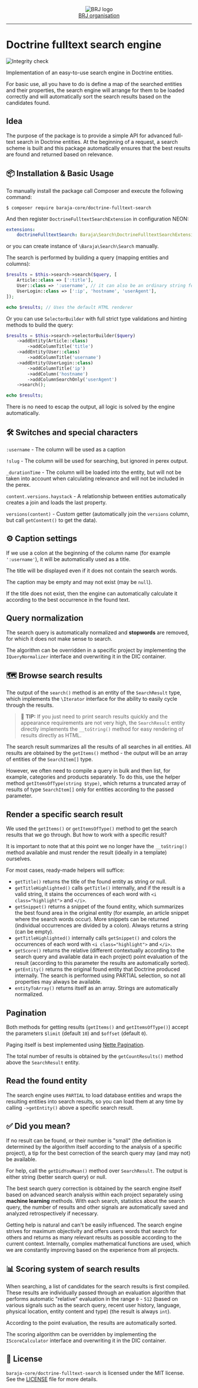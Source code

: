 <div align='center'>
  <picture>
    <source media='(prefers-color-scheme: dark)' srcset='https://cdn.brj.app/images/brj-logo/logo-regular.png'>
    <img src='https://cdn.brj.app/images/brj-logo/logo-dark.png' alt='BRJ logo'>
  </picture>
  <br>
  <a href="https://brj.app">BRJ organisation</a>
</div>
<hr>

Doctrine fulltext search engine
===============================

![Integrity check](https://github.com/baraja-core/doctrine-fulltext-search/workflows/Integrity%20check/badge.svg)

Implementation of an easy-to-use search engine in Doctrine entities.

For basic use, all you have to do is define a map of the searched entities and their properties, the search engine will arrange for them to be loaded correctly and will automatically sort the search results based on the candidates found.

Idea
----

The purpose of the package is to provide a simple API for advanced full-text search in Doctrine entities. At the beginning of a request, a search scheme is built and this package automatically ensures that the best results are found and returned based on relevance.

📦 Installation & Basic Usage
-----------------------------

To manually install the package call Composer and execute the following command:

```shell
$ composer require baraja-core/doctrine-fulltext-search
```

And then register `DoctrineFulltextSearchExtension` in configuration NEON:

```yaml
extensions:
    doctrineFulltextSearch: Baraja\Search\DoctrineFulltextSearchExtension
```

or you can create instance of `\Baraja\Search\Search` manually.

The search is performed by building a query (mapping entities and columns):

```php
$results = $this->search->search($query, [
    Article::class => [':title'],
    User::class => ':username', // it can also be an ordinary string for a single column
    UserLogin::class => [':ip', 'hostname', 'userAgent'],
]);

echo $results; // Uses the default HTML renderer
```

Or you can use `SelectorBuilder` with full strict type validations and hinting methods to build the query:

```php
$results = $this->search->selectorBuilder($query)
    ->addEntity(Article::class)
        ->addColumnTitle('title')
    ->addEntity(User::class)
        ->addColumnTitle('username')
    ->addEntity(UserLogin::class)
        ->addColumnTitle('ip')
        ->addColumn('hostname')
        ->addColumnSearchOnly('userAgent')
    ->search();

echo $results;
```

There is no need to escap the output, all logic is solved by the engine automatically.

🛠️ Switches and special characters
----------------------------------

`:username` - The column will be used as a caption

`!slug` - The column will be used for searching, but ignored in perex output.

`_durationTime` - The column will be loaded into the entity, but will not be taken into account when calculating relevance and will not be included in the perex.

`content.versions.haystack` - A relationship between entities automatically creates a join and loads the last property.

`versions(content)` - Custom getter (automatically join the `versions` column, but call `getContent()` to get the data).

⚙️ Caption settings
-------------------

If we use a colon at the beginning of the column name (for example `':username'`), it will be automatically used as a title.

The title will be displayed even if it does not contain the search words.

The caption may be empty and may not exist (may be `null`).

If the title does not exist, then the engine can automatically calculate it according to the best occurrence in the found text.

Query normalization
------------------

The search query is automatically normalized and **stopwords** are removed, for which it does not make sense to search.

The algorithm can be overridden in a specific project by implementing the `IQueryNormalizer` interface and overwriting it in the DIC container.

🗺️ Browse search results
------------------------

The output of the `search()` method is an entity of the `SearchResult` type, which implements the `\Iterator` interface for the ability to easily cycle through the results.

> 🚩 **TIP:** If you just need to print search results quickly and the appearance requirements are not very high, the `SearchResult` entity directly implements the `__toString()` method for easy rendering of results directly as HTML.

The search result summarizes all the results of all searches in all entities. All results are obtained by the `getItems()` method - the output will be an array of entities of the `SearchItem[]` type.

However, we often need to compile a query in bulk and then list, for example, categories and products separately. To do this, use the helper method `getItemsOfType(string $type)`, which returns a truncated array of results of type `SearchItem[]` only for entities according to the passed parameter.

Render a specific search result
-------------------------------

We used the `getItems()` or `getItemsOfType()` method to get the search results that we go through. But how to work with a specific result?

It is important to note that at this point we no longer have the `__toString()` method available and must render the result (ideally in a template) ourselves.

For most cases, ready-made helpers will suffice:

- `getTitle()` returns the title of the found entity as string or null.
- `getTitleHighlighted()` calls `getTitle()` internally, and if the result is a valid string, it stains the occurrences of each word with `<i class="highlight">` and `</i>`.
- `getSnippet()` returns a snippet of the found entity, which summarizes the best found area in the original entity (for example, an article snippet where the search words occur). More snippets can be returned (individual occurrences are divided by a colon). Always returns a string (can be empty).
- `getTitleHighlighted()` internally calls `getSnippet()` and colors the occurrences of each word with `<i class="highlight">` and `</i>`.
- `getScore()` returns the relative (different contextually according to the search query and available data in each project) point evaluation of the result (according to this parameter the results are automatically sorted).
- `getEntity()` returns the original found entity that Doctrine produced internally. The search is performed using PARTIAL selection, so not all properties may always be available.
- `entityToArray()` returns itself as an array. Strings are automatically normalized.

Pagination
----------

Both methods for getting results (`getItems()` and `getItemsOfType()`) accept the parameters `$limit` (default `10`) and `$offset` (default `0`).

Paging itself is best implemented using [Nette Pagination](https://doc.nette.org/en/3.0/pagination).

The total number of results is obtained by the `getCountResults()` method above the `SearchResult` entity.

Read the found entity
---------------------

The search engine uses `PARTIAL` to load database entities and wraps the resulting entities into search results, so you can load them at any time by calling `->getEntity()` above a specific search result.

✅ Did you mean?
----------------

If no result can be found, or their number is "small" (the definition is determined by the algorithm itself according to the analysis of a specific project), a tip for the best correction of the search query may (and may not) be available.

For help, call the `getDidYouMean()` method over `SearchResult`. The output is either string (better search query) or null.

The best search query correction is obtained by the search engine itself based on advanced search analysis within each project separately using **machine learning** methods. With each search, statistics about the search query, the number of results and other signals are automatically saved and analyzed retrospectively if necessary.

Getting help is natural and can't be easily influenced. The search engine strives for maximum objectivity and offers users words that search for others and returns as many relevant results as possible according to the current context. Internally, complex mathematical functions are used, which we are constantly improving based on the experience from all projects.

📊 Scoring system of search results
-----------------------------------

When searching, a list of candidates for the search results is first compiled. These results are individually passed through an evaluation algorithm that performs automatic "relative" evaluation in the range `0` - `512` (based on various signals such as the search query, recent user history, language, physical location, entity content and type) (the result is always `int`).

According to the point evaluation, the results are automatically sorted.

The scoring algorithm can be overridden by implementing the `IScoreCalculator` interface and overwriting it in the DIC container.

📄 License
-----------

`baraja-core/doctrine-fulltext-search` is licensed under the MIT license. See the [LICENSE](https://github.com/baraja-core/doctrine/blob/master/LICENSE) file for more details.
